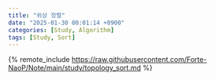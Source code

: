```yaml
---
title: "위상 정렬"
date: "2025-01-30 00:01:14 +0900"
categories: [Study, Algorithm]
tags: [Study, Sort]
---
```


{% remote_include https://raw.githubusercontent.com/Forte-NaoP/Note/main/study/topology_sort.md %}
